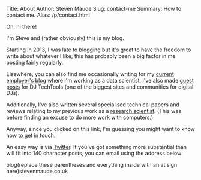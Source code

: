 Title: About
Author: Steven Maude
Slug: contact-me
Summary: How to contact me.
Alias: /p/contact.html

Oh, hi there!

I'm Steve and (rather obviously) this is my blog.

Starting in 2013, I was late to blogging but it's great to have the
freedom to write about whatever I like; this has probably been a big
factor in me posting fairly regularly.

Elsewhere, you can also find me occasionally writing for my [current
employer's blog](https://blog.scraperwiki.com/author/stevenmaude/)
where I'm working as a data scientist. I've also made
[guest posts](http://djtechtools.com/author/stevenmaude/)
for DJ TechTools (one of the biggest sites and communities for
digital DJs).

Additionally, I've also written several specialised technical papers and
reviews relating to my previous work as a [research
scientist](http://dx.doi.org/10.2217/nnm.13.65). (This was
before finding an excuse to do more work with computers.)

Anyway, since you clicked on this link, I'm guessing you might want to
know how to get in touch.

An easy way is via [Twitter](https://twitter.com/StevenMaude).
If you've got something more substantial than will fit into 140
character posts, you can email using the address below:

blog(replace these parentheses and everything inside with an at sign
here)stevenmaude.co.uk
